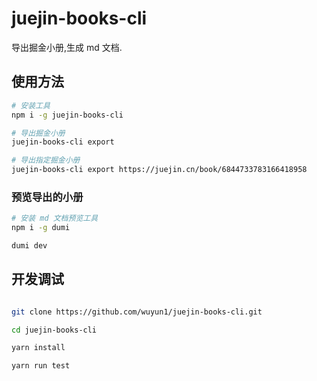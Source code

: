 # juejin-books-cli

导出掘金小册,生成 md 文档.

## 使用方法

```bash
# 安装工具
npm i -g juejin-books-cli

# 导出掘金小册
juejin-books-cli export

# 导出指定掘金小册
juejin-books-cli export https://juejin.cn/book/6844733783166418958

```

### 预览导出的小册


```bash
# 安装 md 文档预览工具
npm i -g dumi

dumi dev

```


## 开发调试

```bash

git clone https://github.com/wuyun1/juejin-books-cli.git

cd juejin-books-cli

yarn install

yarn run test

```
